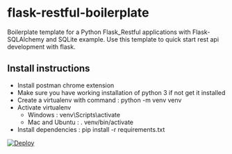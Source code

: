 # flask-restful-boilerplate
Boilerplate template for a Python Flask_Restful applications with Flask-SQLAlchemy and SQLite example.
Use this template to quick start rest api development with flask.

## Install instructions
  - Install postman chrome extension
  - Make sure you have working installation of python 3 if not get it installed
  - Create a virtualenv with command : python -m venv venv
  - Activate virtualenv
    - Windows : venv\Scripts\activate
    - Mac and Ubuntu : . venv/bin/activate
  - Install dependencies : pip install -r requirements.txt

[![Deploy](https://www.herokucdn.com/deploy/button.svg)](https://heroku.com/deploy)
